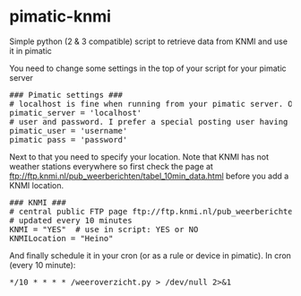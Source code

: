 # pimatic-knmi
Simple python (2 & 3 compatible) script to retrieve data from KNMI and use it in pimatic

You need to change some settings in the top of your script for your pimatic server
<pre>
### Pimatic settings ###
# localhost is fine when running from your pimatic server. Otherwise change to suitable ip address or dns. Can be https as well.
pimatic_server = 'localhost'
# user and password. I prefer a special posting user having a role of varposter with only  "variables": "write" in the varposter role. Rest to "none" or false.
pimatic_user = 'username'
pimatic_pass = 'password'
</pre>

Next to that you need to specify your location. Note that KNMI has not weather stations everywhere so first check the page at ftp://ftp.knmi.nl/pub_weerberichten/tabel_10min_data.html before you add a KNMI location. 
<pre>
### KNMI ###
# central public FTP page ftp://ftp.knmi.nl/pub_weerberichten/tabel_10min_data.html
# updated every 10 minutes
KNMI = "YES"  # use in script: YES or NO
KNMILocation = "Heino"
</pre>

And finally schedule it in your cron (or as a rule or device in pimatic).
In cron (every 10 minute):
<pre>*/10 * * * * <some_path_to_your>/weeroverzicht.py > /dev/null 2>&1</pre>
